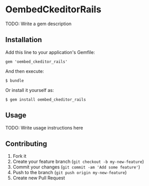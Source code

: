 # OembedCkeditorRails

TODO: Write a gem description

## Installation

Add this line to your application's Gemfile:

    gem 'oembed_ckeditor_rails'

And then execute:

    $ bundle

Or install it yourself as:

    $ gem install oembed_ckeditor_rails

## Usage

TODO: Write usage instructions here

## Contributing

1. Fork it
2. Create your feature branch (`git checkout -b my-new-feature`)
3. Commit your changes (`git commit -am 'Add some feature'`)
4. Push to the branch (`git push origin my-new-feature`)
5. Create new Pull Request
